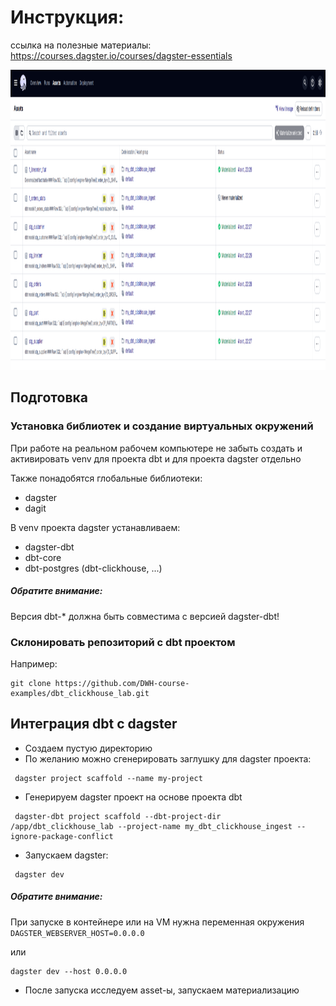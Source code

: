 # Инструкция:

ссылка на полезные материалы: https://courses.dagster.io/courses/dagster-essentials

<img src="imgs/img1.png" height="480" width="854">

## Подготовка

### Установка библиотек и создание виртуальных окружений

При работе на реальном рабочем компьютере не забыть создать и активировать venv для проекта dbt и для проекта dagster отдельно

Также понадобятся глобальные библиотеки:
- dagster 
- dagit

В venv проекта dagster устанавливаем:
- dagster-dbt
- dbt-core
- dbt-postgres (dbt-clickhouse, ...)

##### Обратите внимание:

Версия dbt-* должна быть совместима с версией dagster-dbt!

### Склонировать репозиторий с dbt проектом

Например:
```shell
git clone https://github.com/DWH-course-examples/dbt_clickhouse_lab.git
```

## Интеграция dbt с dagster

- Создаем пустую директорию
- По желанию можно сгенерировать заглушку для dagster проекта:
```shell
 dagster project scaffold --name my-project
```
- Генерируем dagster проект на основе проекта dbt
```shell
 dagster-dbt project scaffold --dbt-project-dir /app/dbt_clickhouse_lab --project-name my_dbt_clickhouse_ingest --ignore-package-conflict
```
- Запускаем dagster:
```shell
 dagster dev
```

##### Обратите внимание:

При запуске в контейнере или на VM нужна переменная окружения `DAGSTER_WEBSERVER_HOST=0.0.0.0`

или
```shell
dagster dev --host 0.0.0.0
```

- После запуска исследуем asset-ы, запускаем материализацию